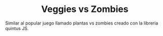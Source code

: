 <center>
	<h1>Veggies vs Zombies</h1>	
</center>
<p>Similar al popular juego llamado plantas vs zombies creado con la libreria quintus JS.</p>
<center>
	<img src="http://i.imgur.com/Ttp6hfr.png" alt="">
</center>